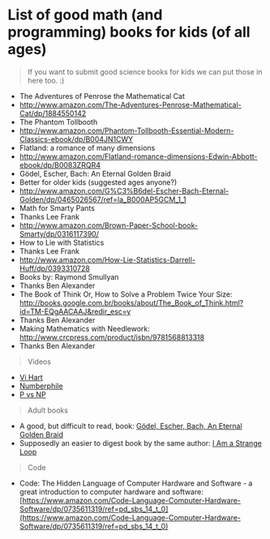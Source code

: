 List of good math (and programming) books for kids (of all ages)
===============

> If you want to submit good science books for kids we can put those in here too. :)

* The Adventures of Penrose the Mathematical Cat
 * http://www.amazon.com/The-Adventures-Penrose-Mathematical-Cat/dp/1884550142
* The Phantom Tollbooth
 * http://www.amazon.com/Phantom-Tollbooth-Essential-Modern-Classics-ebook/dp/B004JN1CWY
* Flatland: a romance of many dimensions
 * http://www.amazon.com/Flatland-romance-dimensions-Edwin-Abbott-ebook/dp/B0083ZRQR4  
* Gödel, Escher, Bach: An Eternal Golden Braid 
 * Better for older kids (suggested ages anyone?)
 * http://www.amazon.com/G%C3%B6del-Escher-Bach-Eternal-Golden/dp/0465026567/ref=la_B000AP5GCM_1_1
* Math for Smarty Pants
 * Thanks Lee Frank
 * http://www.amazon.com/Brown-Paper-School-book-Smarty/dp/0316117390/
* How to Lie with Statistics
 * Thanks Lee Frank
 * http://www.amazon.com/How-Lie-Statistics-Darrell-Huff/dp/0393310728
* Books by: Raymond Smullyan
 * Thanks Ben Alexander
* The Book of Think Or, How to Solve a Problem Twice Your Size: http://books.google.com.br/books/about/The_Book_of_Think.html?id=TM-EQgAACAAJ&redir_esc=y
 * Thanks Ben Alexander
* Making Mathematics with Needlework: http://www.crcpress.com/product/isbn/9781568813318
 * Thanks Ben Alexander
 
> Videos

* [Vi Hart](https://www.youtube.com/user/Vihart)
* [Numberphile](http://www.numberphile.com)
* [P vs NP](https://www.youtube.com/watch?v=YX40hbAHx3s)

> Adult books

* A good, but difficult to read, book: [Gödel, Escher, Bach, An Eternal Golden Braid](https://www.amazon.com/Gödel-Escher-Bach-Eternal-Golden/dp/0465026567)
* Supposedly an easier to digest book by the same author: [I Am a Strange Loop](www.amazon.com/Am-Strange-Loop-Douglas-Hofstadter/dp/0465030793/ref=pd_sbs_14_img_1)

> Code

* Code: The Hidden Language of Computer Hardware and Software - a great introduction to computer hardware and software: [https://www.amazon.com/Code-Language-Computer-Hardware-Software/dp/0735611319/ref=pd_sbs_14_t_0](https://www.amazon.com/Code-Language-Computer-Hardware-Software/dp/0735611319/ref=pd_sbs_14_t_0) 
